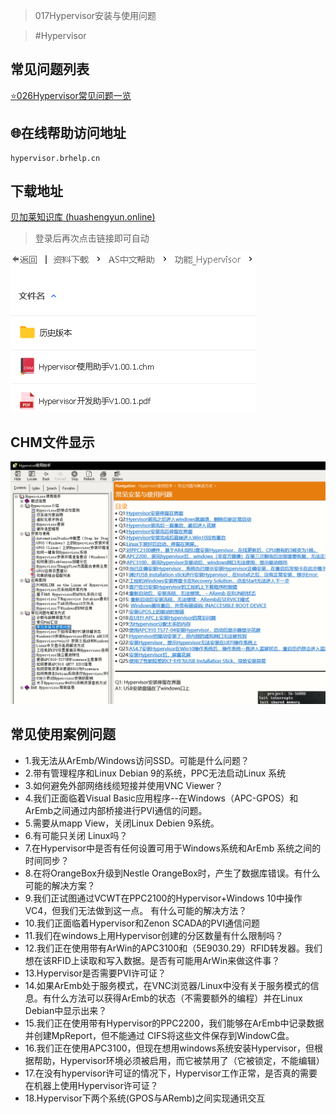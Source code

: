 > 017Hypervisor安装与使用问题

> #Hypervisor 

## 常见问题列表
[⭐026Hypervisor常见问题一览](026Hypervisor常见问题一览.md)

## 🌐在线帮助访问地址
```
hypervisor.brhelp.cn
```
## 下载地址
[贝加莱知识库 (huashengyun.online)](https://brtechs.huashengyun.online/index.php?mod=bjl&do=file&gid=19#group&do=file&gid=19&fid=2855)
> 登录后再次点击链接即可自动

![](FILES/017Hypervisor安装与使用问题/image-20230221144345725.png)

## CHM文件显示
![](FILES/017Hypervisor安装与使用问题/image-20230221143845910.png)

## 常见使用案例问题
- 1.我无法从ArEmb/Windows访问SSD。可能是什么问题？
- 2.带有管理程序和Linux Debian 9的系统，PPC无法启动Linux 系统
- 3.如何避免外部网络线缆短接并使用VNC Viewer？
- 4.我们正面临着Visual Basic应用程序--在Windows（APC-GPOS）和ArEmb之间通过内部桥接进行PVI通信的问题。
- 5.需要从mapp View，关闭Linux Debien 9系统。
- 6.有可能只关闭 Linux吗？
- 7.在Hypervisor中是否有任何设置可用于Windows系统和ArEmb 系统之间的时间同步？
- 8.在将OrangeBox升级到Nestle OrangeBox时，产生了数据库错误。有什么可能的解决方案？
- 9.我们正试图通过VCWT在PPC2100的Hypervisor+Windows 10中操作VC4，但我们无法做到这一点。 有什么可能的解决方法？
- 10.我们正面临着Hypervisor和Zenon SCADA的PVI通信问题
- 11.我们在windows上用Hypervisor创建的分区数量有什么限制吗？
- 12.我们正在使用带有ArWin的APC3100和（5E9030.29）RFID转发器。我们想在该RFID上读取和写入数据。是否有可能用ArWin来做这件事？
- 13.Hypervisor是否需要PVI许可证？
- 14.如果ArEmb处于服务模式，在VNC浏览器/Linux中没有关于服务模式的信息。有什么方法可以获得ArEmb的状态（不需要额外的编程）并在Linux Debian中显示出来？
- 15.我们正在使用带有Hypervisor的PPC2200，我们能够在ArEmb中记录数据并创建MpReport，但不能通过 CIFS将这些文件保存到WindowC盘。
- 16.我们正在使用APC3100，但现在想用windows系统安装Hypervisor，但根据帮助，Hypervisor环境必须被启用，而它被禁用了（它被锁定，不能编辑）
- 17.在没有hypervisor许可证的情况下，Hypervisor工作正常，是否真的需要在机器上使用Hypervisor许可证？
- 18.Hypervisor下两个系统(GPOS与ARemb)之间实现通讯交互
